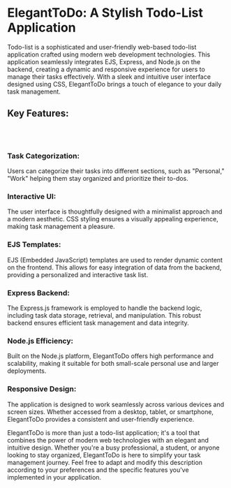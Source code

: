 <h1>ElegantToDo: A Stylish Todo-List Application</h1>
<p>Todo-list is a sophisticated and user-friendly web-based todo-list application crafted using modern web development technologies. This application seamlessly integrates EJS, Express, and Node.js on the backend, creating a dynamic and responsive experience for users to manage their tasks effectively. With a sleek and intuitive user interface designed using CSS, ElegantToDo brings a touch of elegance to your daily task management.</p>
<h2>Key Features:</h3>
<br><br>
<h3>Task Categorization: </h3>
<p>Users can categorize their tasks into different sections, such as "Personal," "Work" helping them stay organized and prioritize their to-dos.</p>
<h3>Interactive UI:</h3>
<p>The user interface is thoughtfully designed with a minimalist approach and a modern aesthetic. CSS styling ensures a visually appealing experience, making task management a pleasure.</p>
<h3>EJS Templates:</h3>
<p> EJS (Embedded JavaScript) templates are used to render dynamic content on the frontend. This allows for easy integration of data from the backend, providing a personalized and interactive task list.</p>
<h3>Express Backend: </h3>
<p>The Express.js framework is employed to handle the backend logic, including task data storage, retrieval, and manipulation. This robust backend ensures efficient task management and data integrity.</p>
<h3>Node.js Efficiency: </h3>
<p>Built on the Node.js platform, ElegantToDo offers high performance and scalability, making it suitable for both small-scale personal use and larger deployments.</p>
<h3>Responsive Design:</h3>
<p>The application is designed to work seamlessly across various devices and screen sizes. Whether accessed from a desktop, tablet, or smartphone, ElegantToDo provides a consistent and user-friendly experience.</p>

<p>ElegantToDo  is more than just a todo-list application; it's a tool that combines the power of modern web technologies with an elegant and intuitive design. Whether you're a busy professional, a student, or anyone looking to stay organized, ElegantToDo is here to simplify your task management journey.
Feel free to adapt and modify this description according to your preferences and the specific features you've implemented in your application.
</p>



